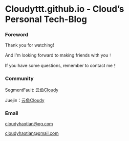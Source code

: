 # Cloudyttt.github.io - Cloud’s Personal Tech-Blog
### Foreword
Thank you for watching!

And I'm looking forward to making friends with you！

If you have some questions, remember to contact me！

### Community
SegmentFault: [云鱼Cloudy](https://segmentfault.com/u/cloudyttt)

Juejin：[云鱼Cloudy](https://juejin.im/user/5acdb1af5188257cc20da3f4)

### Email
cloudyhaotian@qq.com

cloudyhaotian@gmail.com
